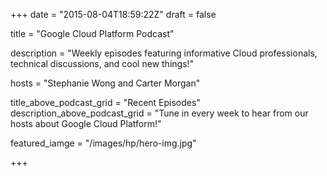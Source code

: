 +++
date = "2015-08-04T18:59:22Z"
draft = false

title = "Google Cloud Platform Podcast"

description = "Weekly episodes featuring informative Cloud professionals, technical discussions, and cool new things!"

hosts = "Stephanie Wong and Carter Morgan"

title_above_podcast_grid = "Recent Episodes"
description_above_podcast_grid = "Tune in every week to hear from our hosts about Google Cloud Platform!"

featured_iamge = "/images/hp/hero-img.jpg"


+++

